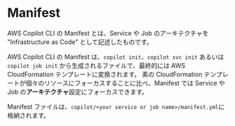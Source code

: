 # Manifest

AWS Copilot CLI の Manifest とは、Service や Job のアーキテクチャを "Infrastructure as Code" として記述したものです。

AWS Copilot CLI の Manifest は、`copilot init`、`copilot svc init` あるいは `copilot job init` から生成されるファイルで、最終的には AWS CloudFormation テンプレートに変換されます。
素の CloudFormation テンプレートが個々のリソースにフォーカスすることに比べ、Manifest では Service や Job の**アーキテクチャ**設定にフォーカスできます。

Manifest ファイルは、`copilot/<your service or job name>/manifest.yml`に格納されます。
